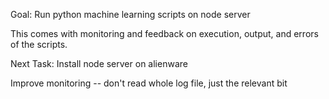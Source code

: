Goal: Run python machine learning scripts on node server

This comes with monitoring and feedback on execution, output, and errors of the scripts.

Next Task:
    Install node server on alienware

Improve monitoring -- don't read whole log file, just the relevant bit